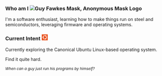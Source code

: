 <div>
  <h3>Who am I <img
    src="https://raw.githubusercontent.com/passas/passas/refs/heads/main/assets/favicon/anonymous/anonymous-favicon-64x64.ico"
    width="24"
    height="24"
    alt="Guy Fawkes Mask, Anonymous Mask Logo"></h3>
  <p>I'm a software enthusiast, learning how to make things run on steel and semiconductors, leveraging firmware and operating systems.</p>
</div>
<div>
  <h3>Current Intent <img
    src="https://raw.githubusercontent.com/passas/passas/refs/heads/main/assets/favicon/canonical/ubuntu-canonical-favicon-32x32.png"
    width="19"
    height="19"
    alt="Canonical Ubuntu Logo"></h3>

  <div>
  <p>Currently exploring the Canonical Ubuntu Linux-based operating system.</p>
  <p>Find it quite hard.</p>
  <p style="font-size: 12px !important;"><i>When can a guy just run his programs by himself?</i></p>
  </div>
</div>
<!--
<hr>
-->
<!--
<div>
  <img
    src="https://raw.githubusercontent.com/passas/passas/refs/heads/main/assets/favicon/microsoft/microsoft-windows-11-48x48.png"
    width="24"
    height="24"
    alt="Microsoft Windows 11 Logo">
</div>
-->

